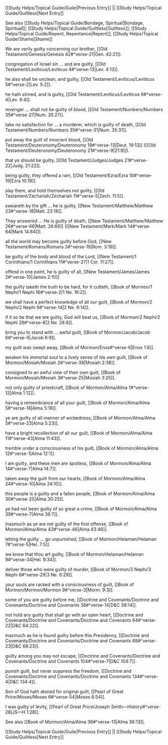 [[Study Helps/Topical Guide/Guile|Previous Entry]]  ||  [[Study Helps/Topical Guide/Guiltless|Next Entry]]

 See also [[Study Helps/Topical Guide/Bondage, Spiritual|Bondage, Spiritual]]; [[Study Helps/Topical Guide/Guiltless|Guiltless]]; [[Study Helps/Topical Guide/Repent, Repentance|Repent]]; [[Study Helps/Topical Guide/Shame|Shame]]

 We are verily guilty concerning our brother, [[Old Testament/Genesis/Genesis 42#^verse-21|Gen. 42:21]].

 congregation of Israel sin ... and are guilty, [[Old Testament/Leviticus/Leviticus 4#^verse-13|Lev. 4:13]].

 he also shall be unclean, and guilty, [[Old Testament/Leviticus/Leviticus 5#^verse-2|Lev. 5:2]].

 he hath sinned, and is guilty, [[Old Testament/Leviticus/Leviticus 6#^verse-4|Lev. 6:4]].

 revenger ... shall not be guilty of blood, [[Old Testament/Numbers/Numbers 35#^verse-27|Num. 35:27]].

 take no satisfaction for ... a murderer, which is guilty of death, [[Old Testament/Numbers/Numbers 35#^verse-31|Num. 35:31]].

 put away the guilt of innocent blood, [[Old Testament/Deuteronomy/Deuteronomy 19#^verse-13|Deut. 19:13]] ([[Old Testament/Deuteronomy/Deuteronomy 21#^verse-9|21:9]]).

 that ye should be guilty, [[Old Testament/Judges/Judges 21#^verse-22|Judg. 21:22]].

 being guilty, they offered a ram, [[Old Testament/Ezra/Ezra 10#^verse-19|Ezra 10:19]].

 slay them, and hold themselves not guilty, [[Old Testament/Zechariah/Zechariah 11#^verse-5|Zech. 11:5]].

 sweareth by the gift ... he is guilty, [[New Testament/Matthew/Matthew 23#^verse-18|Matt. 23:18]].

 They answered ... He is guilty of death, [[New Testament/Matthew/Matthew 26#^verse-66|Matt. 26:66]] ([[New Testament/Mark/Mark 14#^verse-64|Mark 14:64]]).

 all the world may become guilty before God, [[New Testament/Romans/Romans 3#^verse-19|Rom. 3:19]].

 be guilty of the body and blood of the Lord, [[New Testament/1 Corinthians/1 Corinthians 11#^verse-27|1 Cor. 11:27]].

 offend in one point, he is guilty of all, [[New Testament/James/James 2#^verse-10|James 2:10]].

 the guilty taketh the truth to be hard, for it cutteth, [[Book of Mormon/1 Nephi/1 Nephi 16#^verse-2|1 Ne. 16:2]].

 we shall have a perfect knowledge of all our guilt, [[Book of Mormon/2 Nephi/2 Nephi 9#^verse-14|2 Ne. 9:14]].

 if it so be that we are guilty, God will beat us, [[Book of Mormon/2 Nephi/2 Nephi 28#^verse-8|2 Ne. 28:8]].

 bring you to stand with ... awful guilt, [[Book of Mormon/Jacob/Jacob 6#^verse-9|Jacob 6:9]].

 my guilt was swept away, [[Book of Mormon/Enos#^verse-6|Enos 1:6]].

 awaken his immortal soul to a lively sense of his own guilt, [[Book of Mormon/Mosiah/Mosiah 2#^verse-38|Mosiah 2:38]].

 consigned to an awful view of their own guilt, [[Book of Mormon/Mosiah/Mosiah 3#^verse-25|Mosiah 3:25]].

 not only guilty of priestcraft, [[Book of Mormon/Alma/Alma 1#^verse-12|Alma 1:12]].

 having a remembrance of all your guilt, [[Book of Mormon/Alma/Alma 5#^verse-18|Alma 5:18]].

 ye are guilty of all manner of wickedness, [[Book of Mormon/Alma/Alma 5#^verse-23|Alma 5:23]].

 have a bright recollection of all our guilt, [[Book of Mormon/Alma/Alma 11#^verse-43|Alma 11:43]].

 tremble under a consciousness of his guilt, [[Book of Mormon/Alma/Alma 12#^verse-1|Alma 12:1]].

 I am guilty, and these men are spotless, [[Book of Mormon/Alma/Alma 14#^verse-7|Alma 14:7]].

 taken away the guilt from our hearts, [[Book of Mormon/Alma/Alma 24#^verse-10|Alma 24:10]].

 this people is a guilty and a fallen people, [[Book of Mormon/Alma/Alma 30#^verse-25|Alma 30:25]].

 ye had not been guilty of so great a crime, [[Book of Mormon/Alma/Alma 39#^verse-7|Alma 39:7]].

 Inasmuch as ye are not guilty of the first offense, [[Book of Mormon/Alma/Alma 43#^verse-46|Alma 43:46]].

 letting the guilty ... go unpunished, [[Book of Mormon/Helaman/Helaman 7#^verse-5|Hel. 7:5]].

 we know that thou art guilty, [[Book of Mormon/Helaman/Helaman 9#^verse-34|Hel. 9:34]].

 deliver those who were guilty of murder, [[Book of Mormon/3 Nephi/3 Nephi 6#^verse-29|3 Ne. 6:29]].

 your souls are racked with a consciousness of guilt, [[Book of Mormon/Mormon/Mormon 9#^verse-3|Morm. 9:3]].

 some of you are guilty before me, [[Doctrine and Covenants/Doctrine and Covenants/Doctrine and Covenants 38#^verse-14|D&C 38:14]].

 not hold any guilty that shall go with an open heart, [[Doctrine and Covenants/Doctrine and Covenants/Doctrine and Covenants 64#^verse-22|D&C 64:22]].

 inasmuch as he is found guilty before this Presidency, [[Doctrine and Covenants/Doctrine and Covenants/Doctrine and Covenants 68#^verse-23|D&C 68:23]].

 guilty among you may not escape, [[Doctrine and Covenants/Doctrine and Covenants/Doctrine and Covenants 104#^verse-7|D&C 104:7]].

 punish guilt, but never suppress the freedom, [[Doctrine and Covenants/Doctrine and Covenants/Doctrine and Covenants 134#^verse-4|D&C 134:4]].

 Son of God hath atoned for original guilt, [[Pearl of Great Price/Moses/Moses 6#^verse-54|Moses 6:54]].

 I was guilty of levity, [[Pearl of Great Price/Joseph Smith—History#^verse-28|JS—H 1:28]].

 See also [[Book of Mormon/Alma/Alma 36#^verse-13|Alma 36:13]].

[[Study Helps/Topical Guide/Guile|Previous Entry]]  ||  [[Study Helps/Topical Guide/Guiltless|Next Entry]]